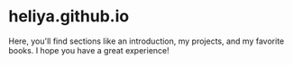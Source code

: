 # heliya.github.io
Here, you'll find sections like an introduction, my projects, and my favorite books. I hope you have a great experience!
